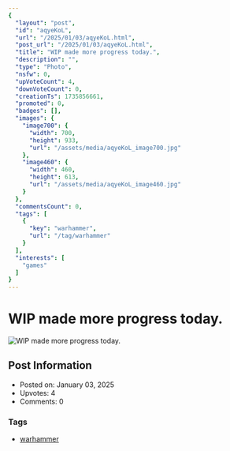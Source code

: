 ```yaml
---
{
  "layout": "post",
  "id": "aqyeKoL",
  "url": "/2025/01/03/aqyeKoL.html",
  "post_url": "/2025/01/03/aqyeKoL.html",
  "title": "WIP made more progress today.",
  "description": "",
  "type": "Photo",
  "nsfw": 0,
  "upVoteCount": 4,
  "downVoteCount": 0,
  "creationTs": 1735856661,
  "promoted": 0,
  "badges": [],
  "images": {
    "image700": {
      "width": 700,
      "height": 933,
      "url": "/assets/media/aqyeKoL_image700.jpg"
    },
    "image460": {
      "width": 460,
      "height": 613,
      "url": "/assets/media/aqyeKoL_image460.jpg"
    }
  },
  "commentsCount": 0,
  "tags": [
    {
      "key": "warhammer",
      "url": "/tag/warhammer"
    }
  ],
  "interests": [
    "games"
  ]
}
---
```


# WIP made more progress today.

![WIP made more progress today.](/assets/media/aqyeKoL_image700.jpg)

## Post Information

- Posted on: January 03, 2025
- Upvotes: 4
- Comments: 0

### Tags

- [warhammer](/tag/warhammer)
